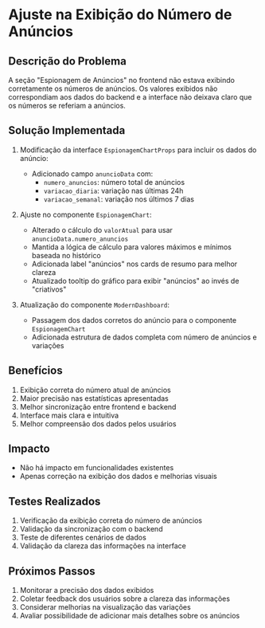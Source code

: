 # Ajuste na Exibição do Número de Anúncios

## Descrição do Problema
A seção "Espionagem de Anúncios" no frontend não estava exibindo corretamente os números de anúncios. Os valores exibidos não correspondiam aos dados do backend e a interface não deixava claro que os números se referiam a anúncios.

## Solução Implementada
1. Modificação da interface `EspionagemChartProps` para incluir os dados do anúncio:
   - Adicionado campo `anuncioData` com:
     - `numero_anuncios`: número total de anúncios
     - `variacao_diaria`: variação nas últimas 24h
     - `variacao_semanal`: variação nos últimos 7 dias

2. Ajuste no componente `EspionagemChart`:
   - Alterado o cálculo do `valorAtual` para usar `anuncioData.numero_anuncios`
   - Mantida a lógica de cálculo para valores máximos e mínimos baseada no histórico
   - Adicionada label "anúncios" nos cards de resumo para melhor clareza
   - Atualizado tooltip do gráfico para exibir "anúncios" ao invés de "criativos"

3. Atualização do componente `ModernDashboard`:
   - Passagem dos dados corretos do anúncio para o componente `EspionagemChart`
   - Adicionada estrutura de dados completa com número de anúncios e variações

## Benefícios
1. Exibição correta do número atual de anúncios
2. Maior precisão nas estatísticas apresentadas
3. Melhor sincronização entre frontend e backend
4. Interface mais clara e intuitiva
5. Melhor compreensão dos dados pelos usuários

## Impacto
- Não há impacto em funcionalidades existentes
- Apenas correção na exibição dos dados e melhorias visuais

## Testes Realizados
1. Verificação da exibição correta do número de anúncios
2. Validação da sincronização com o backend
3. Teste de diferentes cenários de dados
4. Validação da clareza das informações na interface

## Próximos Passos
1. Monitorar a precisão dos dados exibidos
2. Coletar feedback dos usuários sobre a clareza das informações
3. Considerar melhorias na visualização das variações
4. Avaliar possibilidade de adicionar mais detalhes sobre os anúncios 